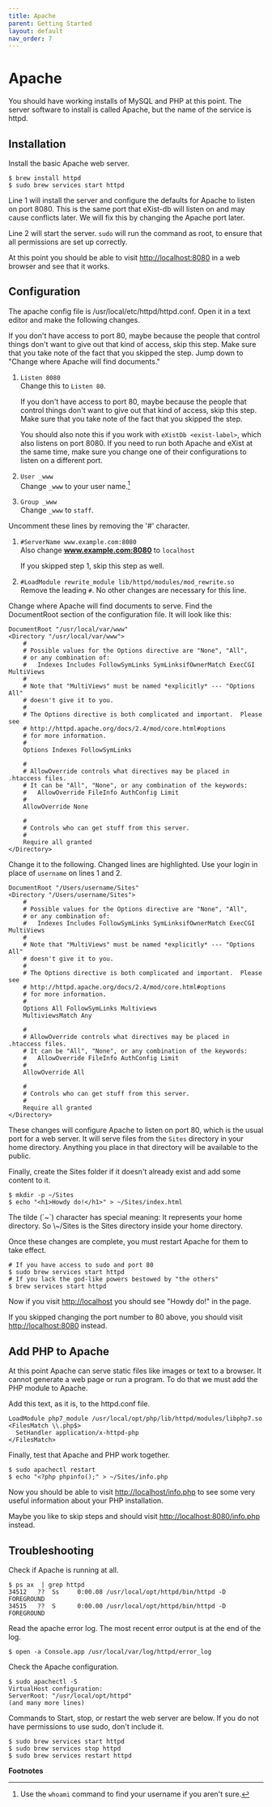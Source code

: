 ```yaml
---
title: Apache
parent: Getting Started
layout: default
nav_order: 7
---
```


# Apache

You should have working installs of MySQL and PHP at this point. The
server software to install is called Apache, but the name of the service
is httpd.

## Installation

Install the basic Apache web server.

``` console
$ brew install httpd
$ sudo brew services start httpd
```

Line 1 will install the server and configure the defaults for Apache to
listen on port 8080. This is the same port that eXist-db will listen on
and may cause conflicts later. We will fix this by changing the Apache
port later.

Line 2 will start the server. `sudo` will run the command as root, to
ensure that all permissions are set up correctly.

At this point you should be able to visit <http://localhost:8080> in a
web browser and see that it works.

## Configuration

The apache config file is /usr/local/etc/httpd/httpd.conf. Open it in a
text editor and make the following changes.

<div class="note">
If you don't have access to port 80, maybe because the people that
control things don't want to give out that kind of access, skip this
step. Make sure that you take note of the fact that you skipped the
step. Jump down to "Change where Apache will find documents."
</div>

1.  `Listen 8080`  
    Change this to `Listen 80`.

    <div class="note">
    If you don't have access to port 80, maybe because the people that
    control things don't want to give out that kind of access, skip this
    step. Make sure that you take note of the fact that you skipped the
    step.

    You should also note this if you work with `eXistDb <exist-label>`,
    which also listens on port 8080. If you need to run both Apache and
    eXist at the same time, make sure you change one of their
    configurations to listen on a different port.
    </div>

2.  `User _www`  
    Change `_www` to your user name.[^1]

3.  `Group _www`  
    Change `_www` to `staff`.

Uncomment these lines by removing the '#' character.

1.  `#ServerName www.example.com:8080`  
    Also change **www.example.com:8080** to `localhost`

    <div class="note">
    If you skipped step 1, skip this step as well.
    </div>

2.  `#LoadModule rewrite_module lib/httpd/modules/mod_rewrite.so`  
    Remove the leading `#`. No other changes are necessary for this
    line.

Change where Apache will find documents to serve. Find the DocumentRoot
section of the configuration file. It will look like this:

```
DocumentRoot "/usr/local/var/www"
<Directory "/usr/local/var/www">
    #
    # Possible values for the Options directive are "None", "All",
    # or any combination of:
    #   Indexes Includes FollowSymLinks SymLinksifOwnerMatch ExecCGI MultiViews
    #
    # Note that "MultiViews" must be named *explicitly* --- "Options All"
    # doesn't give it to you.
    #
    # The Options directive is both complicated and important.  Please see
    # http://httpd.apache.org/docs/2.4/mod/core.html#options
    # for more information.
    #
    Options Indexes FollowSymLinks

    #
    # AllowOverride controls what directives may be placed in .htaccess files.
    # It can be "All", "None", or any combination of the keywords:
    #   AllowOverride FileInfo AuthConfig Limit
    #
    AllowOverride None

    #
    # Controls who can get stuff from this server.
    #
    Require all granted
</Directory>
```

Change it to the following. Changed lines are highlighted. Use your
login in place of `username` on lines 1 and 2.

```
DocumentRoot "/Users/username/Sites"
<Directory "/Users/username/Sites">
    #
    # Possible values for the Options directive are "None", "All",
    # or any combination of:
    #   Indexes Includes FollowSymLinks SymLinksifOwnerMatch ExecCGI MultiViews
    #
    # Note that "MultiViews" must be named *explicitly* --- "Options All"
    # doesn't give it to you.
    #
    # The Options directive is both complicated and important.  Please see
    # http://httpd.apache.org/docs/2.4/mod/core.html#options
    # for more information.
    #
    Options All FollowSymLinks Multiviews
    MultiviewsMatch Any

    #
    # AllowOverride controls what directives may be placed in .htaccess files.
    # It can be "All", "None", or any combination of the keywords:
    #   AllowOverride FileInfo AuthConfig Limit
    #
    AllowOverride All

    #
    # Controls who can get stuff from this server.
    #
    Require all granted
</Directory>
```

These changes will configure Apache to listen on port 80, which is the
usual port for a web server. It will serve files from the `Sites`
directory in your home directory. Anything you place in that directory
will be available to the public.

Finally, create the Sites folder if it doesn't already exist and add
some content to it.

``` console
$ mkdir -p ~/Sites
$ echo "<h1>Howdy do!</h1>" > ~/Sites/index.html
```

<div class="note">
The tilde (`~`) character has special meaning: It represents your home
directory. So \~/Sites is the Sites directory inside your home
directory.
</div>

Once these changes are complete, you must restart Apache for them to
take effect.

``` console
# If you have access to sudo and port 80
$ sudo brew services start httpd
# If you lack the god-like powers bestowed by "the others"
$ brew services start httpd
```

Now if you visit <http://localhost> you should see "Howdy do!" in the
page.

<div class="note">

If you skipped changing the port number to 80 above, you should visit
<http://localhost:8080> instead.

</div>

## Add PHP to Apache

At this point Apache can serve static files like images or text to a
browser. It cannot generate a web page or run a program. To do that we
must add the PHP module to Apache.

Add this text, as it is, to the httpd.conf file.

```
LoadModule php7_module /usr/local/opt/php/lib/httpd/modules/libphp7.so
<FilesMatch \\.php$>
  SetHandler application/x-httpd-php
</FilesMatch>
```

Finally, test that Apache and PHP work together.

``` console
$ sudo apachectl restart
$ echo "<?php phpinfo();" > ~/Sites/info.php
```

Now you should be able to visit <http://localhost/info.php> to see some
very useful information about your PHP installation.

<div class="note">

Maybe you like to skip steps and should visit
<http://localhost:8080/info.php> instead.

</div>

## Troubleshooting

Check if Apache is running at all.

``` console
$ ps ax  | grep httpd
34512   ??  Ss     0:00.08 /usr/local/opt/httpd/bin/httpd -D FOREGROUND
34515   ??  S      0:00.00 /usr/local/opt/httpd/bin/httpd -D FOREGROUND
```

Read the apache error log. The most recent error output is at the end of
the log.

``` console
$ open -a Console.app /usr/local/var/log/httpd/error_log
```

Check the Apache configuration.

``` console
$ sudo apachectl -S
VirtualHost configuration:
ServerRoot: "/usr/local/opt/httpd"
(and many more lines)
```

Commands to Start, stop, or restart the web server are below. If you do not 
have permissions to use sudo, don't include it.

``` console
$ sudo brew services start httpd
$ sudo brew services stop httpd
$ sudo brew services restart httpd
```

**Footnotes**

[^1]: 
    Use the `whoami` command to find your username if you 
    aren't sure.
